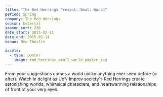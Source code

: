 ```yaml
---
title: "The Red Herrings Present: Small World"
period: Spring
company: The Red Herrings
season: External
season_sort: 230
date_start: 2015-02-11
date_end: 2015-02-14
venue: New Theatre

assets:
  - type: poster
    image: red_herrings_small_world_poster.jpg
---
```


From your suggestions comes a world unlike anything ever seen before (or after). Watch in delight as UoN Improv society's Red Herrings create astonishing worlds, whimsical characters, and heartwarming relationships of front of your very eyes.
